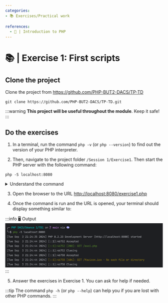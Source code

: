 ```yaml
---
categories:
- 📚 Exercises/Practical work

references:
  - 📜 | Introduction to PHP
---
```


# 📚 | Exercise 1: First scripts

## Clone the project

Clone the project from https://github.com/PHP-BUT2-DACS/TP-TD

```shell
git clone https://github.com/PHP-BUT2-DACS/TP-TD.git
```

:::warning
**This project will be useful throughout the module**. Keep it safe!
:::

## Do the exercises

1. In a terminal, run the command `php -v` (or `php --version`) to find out the version of your PHP interpreter.

2. Then, navigate to the project folder `/Session 1/Exercise1`. Then start the PHP server with the following command:

```shell
php -S localhost:8080
```

<details>
    <summary>Understand the command</summary>

- `php` refers to the PHP interpreter pre-installed on your machine.
- The `-S` option (for **Server**) allows you to **create a PHP server**. This option requires two parameters:
    - `<addr>`, which is **the address at which we want to use our server** (`localhost`, corresponds to the local host)
    - `<port>` allows you to specify **the port to use** for the previously provided address. In computing, it is commonly accepted that ports 808X, 800X, 300X, 500X are reserved for development.
</details>

3. Open the browser to the URL [http://localhost:8080/exercise1.php](http://localhost:8080/exercise1.php)

4. Once the command is run and the URL is opened, your terminal should display something similar to:

:::info 🖥️ Output
![terminal.png](../resources/terminal.png)
:::

5. Answer the exercises in Exercise 1. You can ask for help if needed.

:::tip
The command `php -h` (or `php --help`) can help you if you are lost with other PHP commands.
:::
